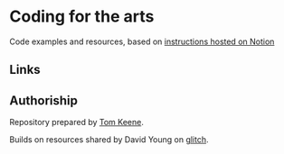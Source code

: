 # Coding for the arts
Code examples and resources, based on 
[instructions hosted on Notion](https://anthillsocial.notion.site/anthillsocial/Coding-for-the-arts-87d747bca56c41caa78496b32ff293fd) 

## Links 

## Authoriship
Repository prepared by [Tom Keene](www.theanthillsocial.co.uk).      

Builds on resources shared by David Young
on [glitch](https://glitch.com/@ma1805/).
